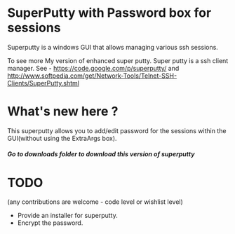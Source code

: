 SuperPutty with Password box for sessions
=========================================

Superputty is a windows GUI that allows managing various ssh sessions.

To see more 
My version of enhanced super putty. Super putty is a ssh client manager. See - https://code.google.com/p/superputty/ and http://www.softpedia.com/get/Network-Tools/Telnet-SSH-Clients/SuperPutty.shtml

<h1> What's new here ? </h1>

This superputty allows you to add/edit password for the sessions within the GUI(without using the ExtraArgs box).

<h5> Go to downloads folder to download this version of superputty <h5>

<h1> TODO </h1>
(any contributions are welcome - code level or wishlist level)
<ul>
<li> Provide an installer for superputty.
<li> Encrypt the password.
</ul>
